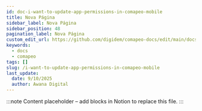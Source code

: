 ```yaml
---
id: doc-i-want-to-update-app-permissions-in-comapeo-mobile
title: Nova Página
sidebar_label: Nova Página
sidebar_position: 48
pagination_label: Nova Página
custom_edit_url: https://github.com/digidem/comapeo-docs/edit/main/docs/troubleshooting/i-want-to-update-app-permissions-in-comapeo-mobile.md
keywords:
  - docs
  - comapeo
tags: []
slug: /i-want-to-update-app-permissions-in-comapeo-mobile
last_update:
  date: 9/10/2025
  author: Awana Digital
---
```


<!-- Placeholder content generated automatically because the Notion page is missing a Website Block. -->

:::note
Content placeholder – add blocks in Notion to replace this file.
:::
